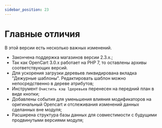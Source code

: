 ```yaml
---
sidebar_position: 23
---
```


# Главные отличия

В этой версии есть несколько важных изменений.

- Закончена поддержка магазинов версии 2.3.х.;
- Так как OpenCart 3.0.x работает на PHP 7, то оставлены архивы соответствующих версий.
- Для ускорения загрузки деревьев ликвидирована вкладка "Дежурные шаблоны". Редактировать шаблон можно непосредственно в дереве атрибутов;
- Инструмент `Очистить кэш lдеревьев` перенесен на передний план в виде кнопки;
- Добавлены события для уменьшения влияния модификаторов на оригинальный Opencart и отслеживания изменений данных сделанных вне модуля;
- Расширена структура базы данных для совместимости с будущими продвинутыми версиями модуля;
